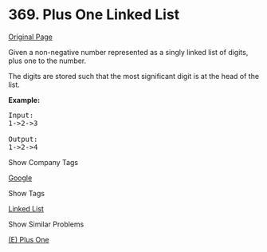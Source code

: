 # 369. Plus One Linked List

[Original Page](https://leetcode.com/problems/plus-one-linked-list/)

Given a non-negative number represented as a singly linked list of digits, plus one to the number.

The digits are stored such that the most significant digit is at the head of the list.

**Example:**  

<pre>Input:
1->2->3

Output:
1->2->4
</pre>

<div>

<div id="company_tags" class="btn btn-xs btn-warning">Show Company Tags</div>

<span class="hidebutton">[Google](/company/google/)</span></div>

<div>

<div id="tags" class="btn btn-xs btn-warning">Show Tags</div>

<span class="hidebutton">[Linked List](/tag/linked-list/)</span></div>

<div>

<div id="similar" class="btn btn-xs btn-warning">Show Similar Problems</div>

<span class="hidebutton">[(E) Plus One](/problems/plus-one/)</span></div>